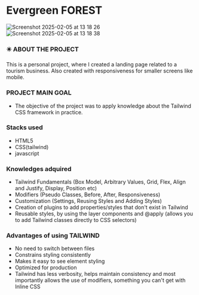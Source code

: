 # Evergreen FOREST  

![Screenshot 2025-02-05 at 13 18 26](https://github.com/user-attachments/assets/515ddf39-7841-4284-8710-15d0a88d2adb)
![Screenshot 2025-02-05 at 13 18 38](https://github.com/user-attachments/assets/36a4bd86-59b3-4208-b718-b9a49e17b466)


### ✴️ ABOUT THE PROJECT <br>
This is a personal project, where I created a landing page related to a tourism business.
Also created with responsiveness for smaller screens like mobile.


### PROJECT MAIN GOAL  <br>

- The objective of the project was to apply knowledge about the Tailwind CSS framework in practice.

### Stacks used   <br>
- HTML5
- CSS(tailwind)
- javascript

  
### Knowledges adquired <br>
- Tailwind Fundamentals (Box Model, Arbitrary Values, Grid, Flex, Align and Justify, Display, Position etc)
- Modifiers (Pseudo Classes, Before, After, Responsiveness)
- Customization (Settings, Reusing Styles and Adding Styles)
- Creation of plugins to add properties/styles that don't exist in Tailwind
- Reusable styles, by using the layer components  and @apply (allows you to add Tailwind classes directly to CSS selectors)

### Advantages of using TAILWIND  <br>
- No need to switch between files
- Constrains styling consistently
- Makes it easy to see element styling
- Optimized for production
- Tailwind has less verbosity, helps maintain consistency and most importantly allows the use of modifiers,
  something you can't get with Inline CSS

